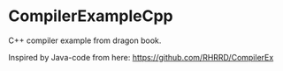 # CompilerExampleCpp

C++ compiler example from dragon book.

Inspired by Java-code from here: https://github.com/RHRRD/CompilerEx
